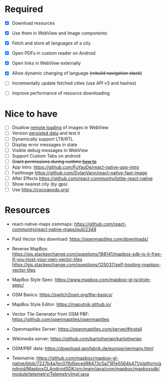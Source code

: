 # Required
- [x] Download resources
- [x] Use them in WebView and Image components 
- [x] Fetch and store all languages of a city
- [x] Open PDFs in custom reader on Android
- [x] Open links in WebView externally
- [x] Allow dynamic changing of language ~~(rebuild navigation stack)~~
- [ ] Incrementally update fetched cities (use API v3 and hashes)
- [ ] Improve performance of resource downloading


# Nice to have
- [ ] Disallow [remote loading](https://www.html5rocks.com/en/tutorials/security/content-security-policy/
) of images in WebView
- [ ] Version [persisted data](https://github.com/rt2zz/redux-persist/blob/master/docs/migrations.md) and test it
- [ ] Dynamically support LTR/RTL
- [ ] Display error messages in state
- [ ] Visible debug messages in WebView
- [ ] Support Custom Tabs on android
- [ ] ~~Grant permissions during runtime [how to](https://facebook.github.io/react-native/docs/permissionsandroid)~~
- [ ] App Intro: https://github.com/FuYaoDe/react-native-app-intro
- [ ] FastImage https://github.com/DylanVann/react-native-fast-image
- [ ] After Effects https://github.com/react-community/lottie-react-native
- [ ] Show nearest city (by gps)
- [ ] Use https://cocoapods.org/

# Resources

- react-native-maps osmmaps: https://github.com/react-community/react-native-maps/pull/2348

- Paid Vector tiles download: https://openmaptiles.com/downloads/

- Reverse MapBox: https://gis.stackexchange.com/questions/188141/mapbox-sdk-is-it-free-if-you-host-your-own-vector-tiles https://gis.stackexchange.com/questions/125037/self-hosting-mapbox-vector-tiles
- MapBox Style Spec: https://www.mapbox.com/mapbox-gl-js/style-spec/

- OSM Basics: https://switch2osm.org/the-basics/
- MapBox Style Editor: https://maputnik.github.io/
- Vector Tile Generator from OSM PBF: https://github.com/openmaptiles/openmaptiles
- Openmaptiles Server: https://openmaptiles.com/server/#install
- Wikimedia server: https://github.com/kartotherian/kartotherian
- OSM/PBF data: https://download.geofabrik.de/europe/germany.html
- Telemetrie: https://github.com/mapbox/mapbox-gl-native/blob/7227b4a7ec078d5eced98473c5a7181e5564b471/platform/android/MapboxGLAndroidSDK/src/main/java/com/mapbox/mapboxsdk/module/telemetry/TelemetryImpl.java
